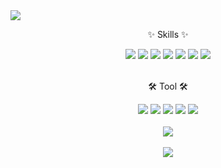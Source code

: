 <img src="https://capsule-render.vercel.app/api?type=waving&color=gradient&height=200&section=header&text=Dami%20Github&fontSize=80" />

<div align="center">
  <p>✨ Skills ✨</p>
  <img src="https://img.shields.io/badge/HTML5-E34F26?style=flat&logo=HTML5&logoColor=white" />
  <img src="https://img.shields.io/badge/CSS3-1572B6?style=flat&logo=CSS3&logoColor=white" />
  <img src="https://img.shields.io/badge/Styledcomponents-DB7093?style=flat&logo=Styledcomponents&logoColor=white" />
  <img src="https://img.shields.io/badge/Tailwind%20CSS-06B6D4?style=flat&logo=Tailwindcss&logoColor=white" />
  <img src="https://img.shields.io/badge/JavaScript-F7DF1E?style=flat&logo=JavaScript&logoColor=white" />
  <img src="https://img.shields.io/badge/Typescript-3178C6?style=flat&logo=Typescript&logoColor=white" />
  <img src="https://img.shields.io/badge/React-61DAFB?style=flat&logo=React&logoColor=white" />
</div>

<br>

<div align="center">
  <p>🛠 Tool 🛠</p>
  <img src="https://img.shields.io/badge/Git-F05032?style=flat&logo=Git&logoColor=white" />
  <img src="https://img.shields.io/badge/Github-181717?style=flat&logo=Github&logoColor=white" />
  <img src="https://img.shields.io/badge/Figma-F24E1E?style=flat&logo=Figma&logoColor=white" />
  <img src="https://img.shields.io/badge/Notion-ffffff?style=flat&logo=Notion&logoColor=black" />
  <img src="https://img.shields.io/badge/React-61DAFB?style=flat&logo=React&logoColor=white" />
</div>

<br>

<div align="center">
  <img src="https://github-readme-stats.vercel.app/api/top-langs/?username=oka1313&layout=compact"><br><br>
  <img src="https://github-readme-stats.vercel.app/api?username=oka1313&show_icons=true">
</div>


